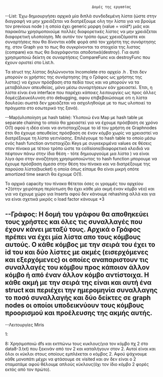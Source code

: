                                             Δομές της εργασίας

--List: Έχω δημιουργήσει αρχικά μία διπλά συνδεδεμένη λίστα (ώστε στην διαγραφή να μην χρειάζεται
 να διατρέξουμε ολη την λίστα για να βρούμε τον previous node ) η οποία έχει generic μορφη (value = void*)
 μιάς και παρακάτω χρησιμοποιούμε πολλές διαφορετικές λίστες να μην χρειάζεται διαφορετική υλοποίηση.
 Με αυτόν τον τρόπο όμως χρειαζόμαστε και συναρτήσεις που θα δίνονται κάθε φορά από τον χρήστη της συνάρτησης
 πχ. στον Graph για το πως θα συγκρίνονται τα στοιχεία της λιστας (compare) και πως θα διαγράφονται αποδοτικά(destroy).
 Για αυτό χρησιμοποιώ δείκτη σε συναρτήσεις CompareFunc και destroyFunc που έχουν οριστεί στο List.h.

 Τα struct της λίστας δηλώννονται Incomolete στο αρχείο .h .
 Έτσι δεν μπορούν οι χρήστες της συνάρτησης (πχ ο Γράφος ως χρήστης της λιστας) να έχουν πρόσβαση στα πεδία τους και να
 μπορούν να τα μεταβάλουν απευθείας, μόνο μέσω συναρτήσεων εάν χρειαστεί. Έτσι, η λίστα είναι ένα interface που παρέχει 
 κάποιες λειτουργίες ως προς άλλες δομές(Διευκόλυνση στο debugging, αφου επιβεβαιώσουμε οτι η λίστα δουλεύει σωστά
 δεν χρειάζεται να ασχοληθούμε με το πως υλοποιεί τα πράγματα στο εσωτερικό της ξανά).

--Map(υλοποίηση με hash table): Υλοποιώ ένα Map με hash table με separate chaining το οποίο θα χρειαστεί για να έχουμε πρόσβαση
 σε χρόνο Ο(1) αφού η ιδέα είναι να αντιστοιχίζουμε το id του χρήστη σε Graphnodes έτσι θα έχουμε απευθείας πρόσβαση σε έναν 
 κόμβο χωρίς να χρειαστεί να διατρέξουμε τη λίστα γειτνίασης. Επιλέγουμε το hash table το οποίο μέσω ενός hash function 
 αντιστοιχίζει Keys με συγκεκριμένα values σε θέσεις στον πίνακα με τέτοιο τρόπο ώστε τα collisions(διαφορετικά κλειδιά να 
 πέφτουν πάνω στην ίδια θέση - τότε δημιουργούμε μια λίστα ) να είναι λίγα άρα στην αναζήτηση χρησιμοποιώντας το hash function
 μπορουμε να έχουμε πρόσβαση άμεσα στην θέση του πίνακα και να διατρέξουμε της παρούσα λίστα(bucket) η οποία όπως είπαμε
 θα είναι μικρή οπότε amortized time search θα έχουμε O(1).

 To αρχικό capacity του πίνακα θέτεται όσες οι γραμμές του αρχείου *2(στην χειρότερη περίοτωση θα έχει κάθε μία ακμή έναν κόμβο νέο)
 και για να έχουμε χώρο για Inserts αφού δεν κάνουμε rehashing αλλά και για να είναι σχετικά μικρός ο load factor κάνουμε *3

--Γράφος: H δομή του γράφου θα αποθηκεύει τους χρήστες και όλες τις συναλλαγές που έχουν κάνει μεταξύ τους.
 Αρχικά ο Γράφος πρέπει να έχει μία λίστα απο τους κόμβους αυτούς. Ο κάθε κόμβος με την σειρά του έχει το id 
 του και δύο λίστες με ακμές (εισερχόμενες και εξερχόμενες) οι οποίες αναπαριστουν τις συναλλαγές του κόμβου 
 προς κάποιον άλλον κόμβο ή από έναν άλλον κόμβο αντίστοιχα. Η κάθε ακμή με την σειρά της είναι και αυτή ένα struct
 και περιέχει την ημερομηνία συναλλαγης το ποσό συναλλαγής και δύο δείκτες σε graph nodes οι οποίοι υποδεικνύουν 
 τους κόμβους προορισμού και προέλευσης της ακμής αυτής.
 -----------------------------------------------------------------------------------------------------------------

--Λειτουργίες Miris

1: 

8:
Χρησιμοποιώ dfs και εκτπώνω τους κυκλους(για τον κόμβο πχ 2 στο data8-3.txt) που ξεκινάν από τον 2 και καταλήγουν στον 2. Αυτοί είναι και όλοι οι κύκλοι 
στους οποίους εμπλέκεται ο κόμβος 2. Αφού ψάχνουμε κάθε μονοπάτι μέχρι να φτάσουμε σε visited και αν δεν είναι ο 2 σταματάμε αφού θέλουμε απλούς κύκλους(όχι τον ίδιο κόμβο 2 φορές εκτός από τον πρώτο).